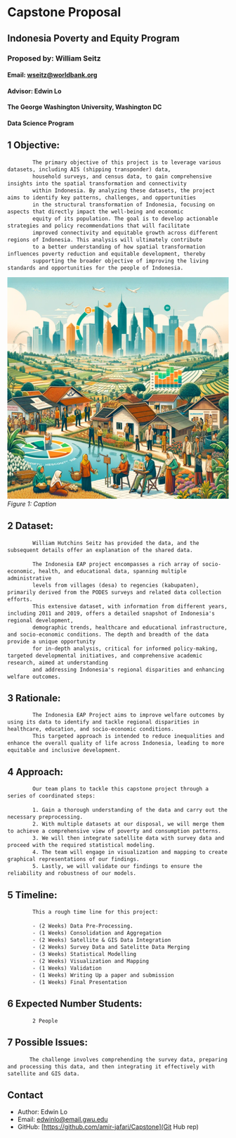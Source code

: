 
# Capstone Proposal
## Indonesia Poverty and Equity Program
### Proposed by: William Seitz
#### Email: wseitz@worldbank.org
#### Advisor: Edwin Lo
#### The George Washington University, Washington DC  
#### Data Science Program


## 1 Objective:  
 
            The primary objective of this project is to leverage various datasets, including AIS (shipping transponder) data, 
            household surveys, and census data, to gain comprehensive insights into the spatial transformation and connectivity 
            within Indonesia. By analyzing these datasets, the project aims to identify key patterns, challenges, and opportunities
            in the structural transformation of Indonesia, focusing on aspects that directly impact the well-being and economic 
            equity of its population. The goal is to develop actionable strategies and policy recommendations that will facilitate 
            improved connectivity and equitable growth across different regions of Indonesia. This analysis will ultimately contribute 
            to a better understanding of how spatial transformation influences poverty reduction and equitable development, thereby 
            supporting the broader objective of improving the living standards and opportunities for the people of Indonesia.
            

![Figure 1: Example figure](202401_001.png)
*Figure 1: Caption*

## 2 Dataset:  

            William Hutchins Seitz has provided the data, and the subsequent details offer an explanation of the shared data.

            The Indonesia EAP project encompasses a rich array of socio-economic, health, and educational data, spanning multiple administrative 
            levels from villages (desa) to regencies (kabupaten), primarily derived from the PODES surveys and related data collection efforts. 
            This extensive dataset, with information from different years, including 2011 and 2019, offers a detailed snapshot of Indonesia's regional development, 
            demographic trends, healthcare and educational infrastructure, and socio-economic conditions. The depth and breadth of the data provide a unique opportunity
            for in-depth analysis, critical for informed policy-making, targeted developmental initiatives, and comprehensive academic research, aimed at understanding
            and addressing Indonesia's regional disparities and enhancing welfare outcomes.
            

## 3 Rationale:  

            The Indonesia EAP Project aims to improve welfare outcomes by using its data to identify and tackle regional disparities in healthcare, education, and socio-economic conditions.
            This targeted approach is intended to reduce inequalities and enhance the overall quality of life across Indonesia, leading to more equitable and inclusive development.
            

## 4 Approach:  

            Our team plans to tackle this capstone project through a series of coordinated steps:

            1. Gain a thorough understanding of the data and carry out the necessary preprocessing.
            2. With multiple datasets at our disposal, we will merge them to achieve a comprehensive view of poverty and consumption patterns.
            3. We will then integrate satellite data with survey data and proceed with the required statistical modeling.
            4. The team will engage in visualization and mapping to create graphical representations of our findings.
            5. Lastly, we will validate our findings to ensure the reliability and robustness of our models.
            

## 5 Timeline:  

            This a rough time line for this project:  

            - (2 Weeks) Data Pre-Processing.  
            - (1 Weeks) Consolidation and Aggregation
            - (2 Weeks) Satellite & GIS Data Integration 
            - (2 Weeks) Survey Data and Satelitte Data Merging  
            - (3 Weeks) Statistical Modelling
            - (2 Weeks) Visualization and Mapping
            - (1 Weeks) Validation  
            - (1 Weeks) Writing Up a paper and submission
            - (1 Weeks) Final Presentation  
            

## 6 Expected Number Students:  

            2 People 
            

## 7 Possible Issues:  

           The challenge involves comprehending the survey data, preparing and processing this data, and then integrating it effectively with satellite and GIS data.
            


## Contact
- Author: Edwin Lo
- Email: [edwinlo@email.gwu.edu](Eamil)
- GitHub: [https://github.com/amir-jafari/Capstone](Git Hub rep)
